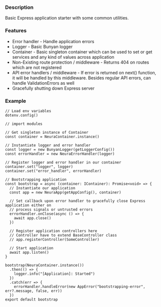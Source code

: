### Description

Basic Express application starter with some common utilities.

### Features

- Error handler - Handle application errors
- Logger - Basic Bunyan logger
- Container - Basic singleton container which can be used to set or get services and any kind of values across application
- Non-Existing route protection / middleware - Returns 404 on routes which are not registered
- API error handlers / middleware - If error is returned on next() function, it will be handled by this middleware. Besides regular API errors, can handle ValidationErrors as well
- Gracefully shutting down Express server

### Example

```
// Load env variables
dotenv.config()

// import modules

// Get singleton instance of Container
const container = NeuraContainer.instance()

// Instantiate logger and error handler
const logger = new BunyanLogger(getLoggerConfig())
const errorHandler = new NeuraErrorHandler(logger)

// Register logger and error handler in our container
container.set("logger", logger)
container.set("error_handler", errorHandler)

// Bootstrapping application
const bootstrap = async (container: IContainer): Promise<void> => {
  // Instantiate our application
  const app = new NeuraApp(getAppConfig(), container)

  // Set callback upon error handler to gracefully close Express application either on
  // process signals or untrusted errors
  errorHandler.onClose(async () => {
    await app.close()
  })

  // Register application controllers here
  // Controller have to extend BaseController class
  // app.registerController(SomeController)

  // Start application
  await app.listen()
}

bootstrap(NeuraContainer.instance())
  .then(() => {
    logger.info("[Application]: Started")
  })
  .catch(err => {
    errorHandler.handleError(new AppError("bootstrapping-error", err?.message, false, err))
  })
export default bootstrap
```
